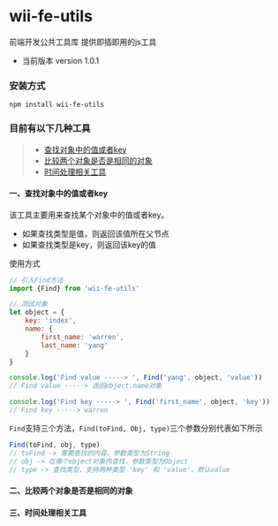 # wii-fe-utils
前端开发公共工具库 提供即插即用的js工具  

* 当前版本 version 1.0.1

### 安装方式
`npm install wii-fe-utils`

### 目前有以下几种工具
> * [查找对象中的值或者key](#一、查找对象中的值或者key)
> * [比较两个对象是否是相同的对象](#二、比较两个对象是否是相同的对象)
> * [时间处理相关工具](#三、时间处理相关工具)

#### <span id="Find">一、查找对象中的值或者key</span>  

该工具主要用来查找某个对象中的值或者key。  

* 如果查找类型是值，则返回该值所在父节点
* 如果查找类型是key，则返回该key的值

使用方式
```javascript
// 引入Find方法
import {Find} from 'wii-fe-utils'

// 测试对象
let object = {
	key: 'index',
	name: {
		first_name: 'warren',
		last_name: 'yang'
	}
}

console.log('Find value -----> ', Find('yang', object, 'value')) 
// Find value -----> 返回object.name对象

console.log('Find key -----> ', Find('first_name', object, 'key'))
// Find key -----> warren
```
`Find`支持三个方法，`Find(toFind, Obj, type)`三个参数分别代表如下所示
```javascript
Find(toFind, obj, type)
// toFind -> 需要查找的内容，参数类型为String
// obj -> 在哪个object对象内查找，参数类型为Object
// type -> 查找类型，支持两种类型 'key' 和 'value'，默认value
```

#### <span id="IsSameObj">二、比较两个对象是否是相同的对象</span>

#### <span id="TimeUtils">三、时间处理相关工具</span>